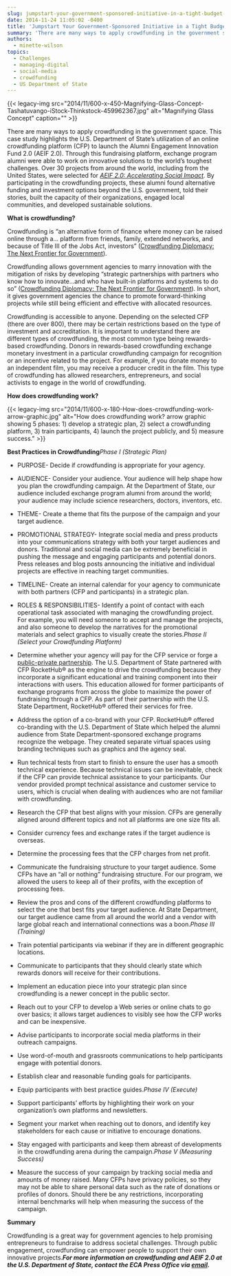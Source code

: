 ```yaml
---
slug: jumpstart-your-government-sponsored-initiative-in-a-tight-budget-climate-try-crowdfunding
date: 2014-11-24 11:05:02 -0400
title: 'Jumpstart Your Government-Sponsored Initiative in a Tight Budget Climate: Try Crowdfunding'
summary: 'There are many ways to apply crowdfunding in the government space. This case study highlights the U.S. Department of State’s utilization of an online crowdfunding platform (CFP) to launch the Alumni Engagement Innovation Fund 2.0 (AEIF 2.0). Through this fundraising platform, exchange program alumni were able to work on innovative solutions to the world’s toughest'
authors:
  - minette-wilson
topics:
  - Challenges
  - managing-digital
  - social-media
  - crowdfunding
  - US Department of State
---
```


{{< legacy-img src="2014/11/600-x-450-Magnifying-Glass-Concept-Tashatuvango-iStock-Thinkstock-459962367.jpg" alt="Magnifying Glass Concept" caption="" >}} 

There are many ways to apply crowdfunding in the government space. This case study highlights the U.S. Department of State’s utilization of an online crowdfunding platform (CFP) to launch the Alumni Engagement Innovation Fund 2.0 (AEIF 2.0). Through this fundraising platform, exchange program alumni were able to work on innovative solutions to the world’s toughest challenges. Over 30 projects from around the world, including from the United States, were selected for [_AEIF 2.0: Accelerating Social Impact_](http://www.rockethub.com/projects/partner/socialimpact)_._ By participating in the crowdfunding projects, these alumni found alternative funding and investment options beyond the U.S. government, told their stories, built the capacity of their organizations, engaged local communities, and developed sustainable solutions.

**What is crowdfunding?**

Crowdfunding is “an alternative form of finance where money can be raised online through a… platform from friends, family, extended networks, and because of Title III of the Jobs Act, investors” ([Crowdfunding Diplomacy: The Next Frontier for Government](http://www.diplomaticourier.com/news/topics/diplomacy/2033-crowdfunding-diplomacy-the-next-frontier-for-government)).

Crowdfunding allows government agencies to marry innovation with the mitigation of risks by developing “strategic partnerships with partners who know how to innovate…and who have built-in platforms and systems to do so” ([Crowdfunding Diplomacy: The Next Frontier for Government](http://www.diplomaticourier.com/news/topics/diplomacy/2033-crowdfunding-diplomacy-the-next-frontier-for-government)). In short, it gives government agencies the chance to promote forward-thinking projects while still being efficient and effective with allocated resources.

Crowdfunding is accessible to anyone. Depending on the selected CFP (there are over 800), there may be certain restrictions based on the type of investment and accreditation. It is important to understand there are different types of crowdfunding, the most common type being rewards-based crowdfunding. Donors in rewards-based crowdfunding exchange monetary investment in a particular crowdfunding campaign for recognition or an incentive related to the project. For example, if you donate money to an independent film, you may receive a producer credit in the film. This type of crowdfunding has allowed researchers, entrepreneurs, and social activists to engage in the world of crowdfunding.

**How does crowdfunding work?**

{{< legacy-img src="2014/11/600-x-180-How-does-crowdfunding-work-arrow-graphic.jpg" alt="How does crowdfunding work? arrow graphic showing 5 phases: 1) develop a strategic plan, 2) select a crowdfunding platform, 3) train participants, 4) launch the project publicly, and 5) measure success." >}}

**Best Practices in Crowdfunding**_Phase I (Strategic Plan)_

  * PURPOSE- Decide if crowdfunding is appropriate for your agency.
  * AUDIENCE- Consider your audience. Your audience will help shape how you plan the crowdfunding campaign. At the Department of State, our audience included exchange program alumni from around the world; your audience may include science researchers, doctors, inventors, etc.
  * THEME- Create a theme that fits the purpose of the campaign and your target audience.
  * PROMOTIONAL STRATEGY- Integrate social media and press products into your communications strategy with both your target audiences and donors. Traditional and social media can be extremely beneficial in pushing the message and engaging participants and potential donors. Press releases and blog posts announcing the initiative and individual projects are effective in reaching target communities.
  * TIMELINE- Create an internal calendar for your agency to communicate with both partners (CFP and participants) in a strategic plan.
  * ROLES & RESPONSIBILITIES- Identify a point of contact with each operational task associated with managing the crowdfunding project. For example, you will need someone to accept and manage the projects, and also someone to develop the narratives for the promotional materials and select graphics to visually create the stories._Phase II (Select your Crowdfunding Platform)_

  * Determine whether your agency will pay for the CFP service or forge a [public-private partnership](http://eca.state.gov/about-bureau/partnering-eca). The U.S. Department of State partnered with CFP RocketHub® as the engine to drive the crowdfunding because they incorporate a significant educational and training component into their interactions with users. This education allowed for former participants of exchange programs from across the globe to maximize the power of fundraising through a CFP. As part of their partnership with the U.S. State Department, RocketHub® offered their services for free.
  * Address the option of a co-brand with your CFP. RocketHub® offered co-branding with the U.S. Department of State which helped the alumni audience from State Department-sponsored exchange programs recognize the webpage. They created separate virtual spaces using branding techniques such as graphics and the agency seal.
  * Run technical tests from start to finish to ensure the user has a smooth technical experience. Because technical issues can be inevitable, check if the CFP can provide technical assistance to your participants. Our vendor provided prompt technical assistance and customer service to users, which is crucial when dealing with audiences who are not familiar with crowdfunding.
  * Research the CFP that best aligns with your mission. CFPs are generally aligned around different topics and not all platforms are one size fits all.
  * Consider currency fees and exchange rates if the target audience is overseas.
  * Determine the processing fees that the CFP charges from net profit.
  * Communicate the fundraising structure to your target audience. Some CFPs have an “all or nothing” fundraising structure. For our program, we allowed the users to keep all of their profits, with the exception of processing fees.
  * Review the pros and cons of the different crowdfunding platforms to select the one that best fits your target audience. At State Department, our target audience came from all around the world and a vendor with large global reach and international connections was a boon._Phase III (Training)_

  * Train potential participants via webinar if they are in different geographic locations.
  * Communicate to participants that they should clearly state which rewards donors will receive for their contributions.
  * Implement an education piece into your strategic plan since crowdfunding is a newer concept in the public sector.
  * Reach out to your CFP to develop a Web series or online chats to go over basics; it allows target audiences to visibly see how the CFP works and can be inexpensive.
  * Advise participants to incorporate social media platforms in their outreach campaigns.
  * Use word-of-mouth and grassroots communications to help participants engage with potential donors.
  * Establish clear and reasonable funding goals for participants.
  * Equip participants with best practice guides._Phase IV (Execute)_

  * Support participants’ efforts by highlighting their work on your organization’s own platforms and newsletters.
  * Segment your market when reaching out to donors, and identify key stakeholders for each cause or initiative to encourage donations.
  * Stay engaged with participants and keep them abreast of developments in the crowdfunding arena during the campaign._Phase V (Measuring Success)_

  * Measure the success of your campaign by tracking social media and amounts of money raised. Many CFPs have privacy policies, so they may not be able to share personal data such as the rate of donations or profiles of donors. Should there be any restrictions, incorporating internal benchmarks will help when measuring the success of the campaign.

**Summary**

Crowdfunding is a great way for government agencies to help promising entrepreneurs to fundraise to address societal challenges. Through public engagement, crowdfunding can empower people to support their own innovative projects._**For more information on crowdfunding and AEIF 2.0 at the U.S. Department of State, contact the ECA Press Office via [email](mailto:ECA-Press@state.gov).**_